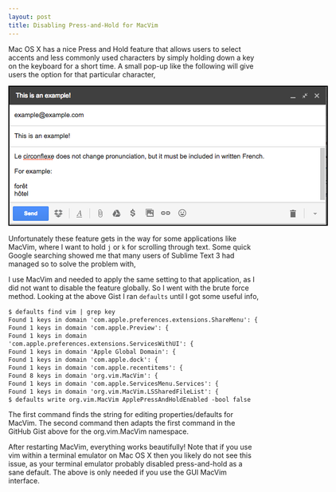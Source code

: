 ```yaml
---
layout: post
title: Disabling Press-and-Hold for MacVim
---
```


Mac OS X has a nice Press and Hold feature that allows users to select
accents and less commonly used characters by simply holding down a key
on the keyboard for a short time. A small pop-up like the following will
give users the option for that particular character,

<img src="/images/macvim-disable-press-and-hold/accent.png" border="2"
style="border:2px solid black;max-width:640px;" alt="îêôûâˆ" />

Unfortunately these feature gets in the way for some applications like
MacVim, where I want to hold `j` or `k` for scrolling through text. Some
quick Google searching showed me that many users of Sublime Text 3 had
managed so to solve the problem with,

<script src="https://gist.github.com/kconragan/2510186.js"></script>

I use MacVim and needed to apply the same setting to that application,
as I did not want to disable the feature globally. So I went with the
brute force method. Looking at the above Gist I ran `defaults` until I
got some useful info,

```
$ defaults find vim | grep key
Found 1 keys in domain 'com.apple.preferences.extensions.ShareMenu': {
Found 1 keys in domain 'com.apple.Preview': {
Found 1 keys in domain 'com.apple.preferences.extensions.ServicesWithUI': {
Found 1 keys in domain 'Apple Global Domain': {
Found 1 keys in domain 'com.apple.dock': {
Found 1 keys in domain 'com.apple.recentitems': {
Found 8 keys in domain 'org.vim.MacVim': {
Found 1 keys in domain 'com.apple.ServicesMenu.Services': {
Found 1 keys in domain 'org.vim.MacVim.LSSharedFileList': {
$ defaults write org.vim.MacVim ApplePressAndHoldEnabled -bool false
```

The first command finds the string for editing properties/defaults for
MacVim. The second command then adapts the first command in the GitHub
Gist above for the org.vim.MacVim namespace.

After restarting MacVim, everything works beautifully! Note that if you
use vim within a terminal emulator on Mac OS X then you likely do not
see this issue, as your terminal emulator probably disabled
press-and-hold as a sane default. The above is only needed if you use
the GUI MacVim interface.
